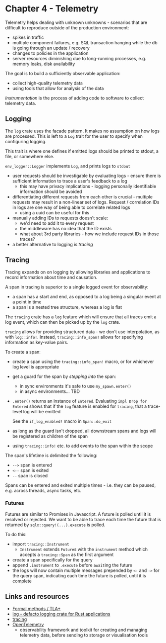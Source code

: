 # Chapter 4 - Telemetry

Telemetry helps dealing with unknown unknowns - scenarios that are difficult to
reproduce outside of the production environment:

- spikes in traffic
- multiple component failures, e.g. SQL transaction hanging while the db is
  going through an update / recovery
- changes to policies in the application
- server resources diminishing due to long-running processes, e.g. memory leaks,
  disk availability

The goal is to build a sufficiently observable application:

- collect high-quality telemetry data
- using tools that allow for analysis of the data

_Instrumentation_ is the process of adding code to software to collect telemetry
data.

## Logging

The `log` crate uses the facade pattern. It makes no assumption on how logs are
processed. This is left to a `Log` trait for the user to specify when
configuring logging.

This trait is where one defines if emitted logs should be printed to stdout, a
file, or somewhere else.

`env_logger::Logger` implements `Log`, and prints logs to `stdout`

- user requests should be investigable by evaluating logs - ensure there is
  sufficient information to trace a user's feedback to a log
  - this may have privacy implications - logging personally identifiable
    information should be avoided
- differentiating different requests from each other is crucial - multiple
  requests may result in a non-linear set of logs. Request / correlation IDs
  in logs are one way of being able to correlate related logs
  - using a uuid can be useful for this
- manually adding IDs to requests doesn't scale:
  - we'd need to add it to every request
  - the middleware has no idea that the ID exists
  - what about 3rd party libraries - how we include request IDs in those traces?
- a better alternative to logging is _tracing_

## Tracing

Tracing expands on on logging by allowing libraries and applications to record
information about time and causation.

A span in tracing is superior to a single logged event for observability:

- a span has a start and end, as opposed to a log being a singular event at a
  point in time
- a span is a nested tree structure, whereas a log is flat

The `tracing` crate has a `log` feature which will ensure that all traces emit a
log event, which can then be picked up by the `log` crate.

`tracing` allows for providing structured data - we don't use interpolation, as
with `log::info!`. Instead, `tracing::info_span!` allows for specifying
information as key-value pairs.

To create a span:

- create a span using the `tracing::info_span!` macro, or for whichever log level is
  appropriate
- get a guard for the span by _stepping into_ the span:
  - in sync environments it's safe to use `my_spawn.enter()`
  - in async environments... TBD
- `.enter()` returns an instance of `Entered`. Evaluating `impl Drop for Entered`
  shows that if the `log` feature is enabled for `tracing`, that a trace-level
  log will be emitted

  See the `if_log_enabled!` macro in `Span::do_exit`

- as long as the guard isn't dropped, all downstream spans and logs will be
  registered as children of the span
- using `tracing::info!` etc. to add events to the span within the scope

The span's lifetime is delimited the following:

- `-->` span is entered
- `<--` span is exited
- `--` span is closed

Spans can be entered and exited multiple times - i.e. they can be paused, e.g.
across threads, async tasks, etc.

### Futures

Futures are similar to Promises in Javascript. A future is polled until it is
resolved or rejected. We want to be able to trace each time the future that is
returned by `sqlx::query!(...).execute` is polled.

To do this:

- import `tracing::Instrument`
  - `Instrument` extends `Future`s with the `instrument` method which accepts
    a `tracing::Span` as the first argument
- create a span specifically for the query
- append `.instrument` to `.execute` before `await`ing the future
- the logs will now contain multiple messages prepended by `<-` and `->` for the
  query span, indicating each time the future is polled, until it is complete

## Links and resources

- [Formal methods / TLA+](https://lamport.azurewebsites.net/tla/formal-methods-amazon.pdf)
- [log - defacto logging crate for Rust applications](https://crates.io/crates/log)
- [tracing](https://crates.io/crates/tracing)
- [OpenTelemetry](https://opentelemetry.io/docs/what-is-opentelemetry/)
  - observability framework and toolkit for creating and managing telemetry
    data, before sending to storage or visualisation tools
